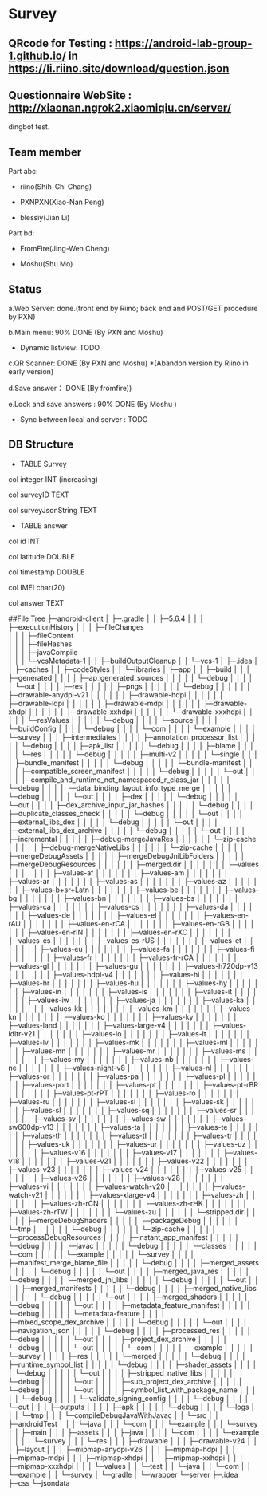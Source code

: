 # Survey

## QRcode for Testing : https://android-lab-group-1.github.io/ in https://li.riino.site/download/question.json

## Questionnaire WebSite : http://xiaonan.ngrok2.xiaomiqiu.cn/server/


dingbot test.
## Team member

Part abc:
  
- riino(Shih-Chi Chang)

- PXNPXN(Xiao-Nan Peng)

- blessiy(Jian Li)

Part bd: 

- FromFire(Jing-Wen Cheng)

- Moshu(Shu Mo)

## Status

a.Web Server: done.(front end by Riino; back end and POST/GET procedure by PXN)

b.Main menu: 90% DONE (By PXN and Moshu)

 - Dynamic listview: TODO


c.QR Scanner: DONE (By PXN and Moshu) 
*(Abandon version by Riino in early version)


d.Save answer： DONE (By fromfire))

e.Lock and save answers : 90% DONE (By Moshu )

 - Sync between local and server : TODO

## DB Structure

- TABLE Survey

col integer INT (increasing)

col surveyID TEXT

col surveyJsonString TEXT


- TABLE answer

col id INT

col latitude DOUBLE 

col timestamp DOUBLE 

col IMEI char(20)

col answer TEXT


##File Tree
├─android-client
│  ├─.gradle
│  │  ├─5.6.4
│  │  │  ├─executionHistory
│  │  │  ├─fileChanges     
│  │  │  ├─fileContent     
│  │  │  ├─fileHashes      
│  │  │  ├─javaCompile     
│  │  │  └─vcsMetadata-1
│  │  ├─buildOutputCleanup
│  │  └─vcs-1
│  ├─.idea
│  │  ├─caches
│  │  ├─codeStyles
│  │  └─libraries
│  ├─app
│  │  ├─build
│  │  │  ├─generated
│  │  │  │  ├─ap_generated_sources
│  │  │  │  │  └─debug
│  │  │  │  │      └─out
│  │  │  │  ├─res
│  │  │  │  │  ├─pngs
│  │  │  │  │  │  └─debug
│  │  │  │  │  │      ├─drawable-anydpi-v21
│  │  │  │  │  │      ├─drawable-hdpi
│  │  │  │  │  │      ├─drawable-ldpi
│  │  │  │  │  │      ├─drawable-mdpi
│  │  │  │  │  │      ├─drawable-xhdpi
│  │  │  │  │  │      ├─drawable-xxhdpi
│  │  │  │  │  │      └─drawable-xxxhdpi
│  │  │  │  │  └─resValues
│  │  │  │  │      └─debug
│  │  │  │  └─source
│  │  │  │      └─buildConfig
│  │  │  │          └─debug
│  │  │  │              └─com
│  │  │  │                  └─example
│  │  │  │                      └─survey
│  │  │  ├─intermediates
│  │  │  │  ├─annotation_processor_list
│  │  │  │  │  └─debug
│  │  │  │  ├─apk_list
│  │  │  │  │  └─debug
│  │  │  │  ├─blame
│  │  │  │  │  └─res
│  │  │  │  │      └─debug
│  │  │  │  │          ├─multi-v2
│  │  │  │  │          └─single
│  │  │  │  ├─bundle_manifest
│  │  │  │  │  └─debug
│  │  │  │  │      └─bundle-manifest
│  │  │  │  ├─compatible_screen_manifest
│  │  │  │  │  └─debug
│  │  │  │  │      └─out
│  │  │  │  ├─compile_and_runtime_not_namespaced_r_class_jar
│  │  │  │  │  └─debug
│  │  │  │  ├─data_binding_layout_info_type_merge
│  │  │  │  │  └─debug
│  │  │  │  │      └─out
│  │  │  │  ├─dex
│  │  │  │  │  └─debug
│  │  │  │  │      └─out
│  │  │  │  ├─dex_archive_input_jar_hashes
│  │  │  │  │  └─debug
│  │  │  │  ├─duplicate_classes_check
│  │  │  │  │  └─debug
│  │  │  │  │      └─out
│  │  │  │  ├─external_libs_dex
│  │  │  │  │  └─debug
│  │  │  │  │      └─out
│  │  │  │  ├─external_libs_dex_archive
│  │  │  │  │  └─debug
│  │  │  │  │      └─out
│  │  │  │  ├─incremental
│  │  │  │  │  ├─debug-mergeJavaRes
│  │  │  │  │  │  └─zip-cache
│  │  │  │  │  ├─debug-mergeNativeLibs
│  │  │  │  │  │  └─zip-cache
│  │  │  │  │  ├─mergeDebugAssets
│  │  │  │  │  ├─mergeDebugJniLibFolders
│  │  │  │  │  ├─mergeDebugResources
│  │  │  │  │  │  ├─merged.dir
│  │  │  │  │  │  │  ├─values
│  │  │  │  │  │  │  ├─values-af
│  │  │  │  │  │  │  ├─values-am
│  │  │  │  │  │  │  ├─values-ar
│  │  │  │  │  │  │  ├─values-as
│  │  │  │  │  │  │  ├─values-az
│  │  │  │  │  │  │  ├─values-b+sr+Latn
│  │  │  │  │  │  │  ├─values-be
│  │  │  │  │  │  │  ├─values-bg
│  │  │  │  │  │  │  ├─values-bn
│  │  │  │  │  │  │  ├─values-bs
│  │  │  │  │  │  │  ├─values-ca
│  │  │  │  │  │  │  ├─values-cs
│  │  │  │  │  │  │  ├─values-da
│  │  │  │  │  │  │  ├─values-de
│  │  │  │  │  │  │  ├─values-el
│  │  │  │  │  │  │  ├─values-en-rAU
│  │  │  │  │  │  │  ├─values-en-rCA
│  │  │  │  │  │  │  ├─values-en-rGB
│  │  │  │  │  │  │  ├─values-en-rIN
│  │  │  │  │  │  │  ├─values-en-rXC
│  │  │  │  │  │  │  ├─values-es
│  │  │  │  │  │  │  ├─values-es-rUS
│  │  │  │  │  │  │  ├─values-et
│  │  │  │  │  │  │  ├─values-eu
│  │  │  │  │  │  │  ├─values-fa
│  │  │  │  │  │  │  ├─values-fi
│  │  │  │  │  │  │  ├─values-fr
│  │  │  │  │  │  │  ├─values-fr-rCA
│  │  │  │  │  │  │  ├─values-gl
│  │  │  │  │  │  │  ├─values-gu
│  │  │  │  │  │  │  ├─values-h720dp-v13
│  │  │  │  │  │  │  ├─values-hdpi-v4
│  │  │  │  │  │  │  ├─values-hi
│  │  │  │  │  │  │  ├─values-hr
│  │  │  │  │  │  │  ├─values-hu
│  │  │  │  │  │  │  ├─values-hy
│  │  │  │  │  │  │  ├─values-in
│  │  │  │  │  │  │  ├─values-is
│  │  │  │  │  │  │  ├─values-it
│  │  │  │  │  │  │  ├─values-iw
│  │  │  │  │  │  │  ├─values-ja
│  │  │  │  │  │  │  ├─values-ka
│  │  │  │  │  │  │  ├─values-kk
│  │  │  │  │  │  │  ├─values-km
│  │  │  │  │  │  │  ├─values-kn
│  │  │  │  │  │  │  ├─values-ko
│  │  │  │  │  │  │  ├─values-ky
│  │  │  │  │  │  │  ├─values-land
│  │  │  │  │  │  │  ├─values-large-v4
│  │  │  │  │  │  │  ├─values-ldltr-v21
│  │  │  │  │  │  │  ├─values-lo
│  │  │  │  │  │  │  ├─values-lt
│  │  │  │  │  │  │  ├─values-lv
│  │  │  │  │  │  │  ├─values-mk
│  │  │  │  │  │  │  ├─values-ml
│  │  │  │  │  │  │  ├─values-mn
│  │  │  │  │  │  │  ├─values-mr
│  │  │  │  │  │  │  ├─values-ms
│  │  │  │  │  │  │  ├─values-my
│  │  │  │  │  │  │  ├─values-nb
│  │  │  │  │  │  │  ├─values-ne
│  │  │  │  │  │  │  ├─values-night-v8
│  │  │  │  │  │  │  ├─values-nl
│  │  │  │  │  │  │  ├─values-or
│  │  │  │  │  │  │  ├─values-pa
│  │  │  │  │  │  │  ├─values-pl
│  │  │  │  │  │  │  ├─values-port
│  │  │  │  │  │  │  ├─values-pt
│  │  │  │  │  │  │  ├─values-pt-rBR
│  │  │  │  │  │  │  ├─values-pt-rPT
│  │  │  │  │  │  │  ├─values-ro
│  │  │  │  │  │  │  ├─values-ru
│  │  │  │  │  │  │  ├─values-si
│  │  │  │  │  │  │  ├─values-sk
│  │  │  │  │  │  │  ├─values-sl
│  │  │  │  │  │  │  ├─values-sq
│  │  │  │  │  │  │  ├─values-sr
│  │  │  │  │  │  │  ├─values-sv
│  │  │  │  │  │  │  ├─values-sw
│  │  │  │  │  │  │  ├─values-sw600dp-v13
│  │  │  │  │  │  │  ├─values-ta
│  │  │  │  │  │  │  ├─values-te
│  │  │  │  │  │  │  ├─values-th
│  │  │  │  │  │  │  ├─values-tl
│  │  │  │  │  │  │  ├─values-tr
│  │  │  │  │  │  │  ├─values-uk
│  │  │  │  │  │  │  ├─values-ur
│  │  │  │  │  │  │  ├─values-uz
│  │  │  │  │  │  │  ├─values-v16
│  │  │  │  │  │  │  ├─values-v17
│  │  │  │  │  │  │  ├─values-v18
│  │  │  │  │  │  │  ├─values-v21
│  │  │  │  │  │  │  ├─values-v22
│  │  │  │  │  │  │  ├─values-v23
│  │  │  │  │  │  │  ├─values-v24
│  │  │  │  │  │  │  ├─values-v25
│  │  │  │  │  │  │  ├─values-v26
│  │  │  │  │  │  │  ├─values-v28
│  │  │  │  │  │  │  ├─values-vi
│  │  │  │  │  │  │  ├─values-watch-v20
│  │  │  │  │  │  │  ├─values-watch-v21
│  │  │  │  │  │  │  ├─values-xlarge-v4
│  │  │  │  │  │  │  ├─values-zh
│  │  │  │  │  │  │  ├─values-zh-rCN
│  │  │  │  │  │  │  ├─values-zh-rHK
│  │  │  │  │  │  │  ├─values-zh-rTW
│  │  │  │  │  │  │  └─values-zu
│  │  │  │  │  │  └─stripped.dir
│  │  │  │  │  ├─mergeDebugShaders
│  │  │  │  │  ├─packageDebug
│  │  │  │  │  │  └─tmp
│  │  │  │  │  │      └─debug
│  │  │  │  │  │          └─zip-cache
│  │  │  │  │  └─processDebugResources
│  │  │  │  ├─instant_app_manifest
│  │  │  │  │  └─debug
│  │  │  │  ├─javac
│  │  │  │  │  └─debug
│  │  │  │  │      └─classes
│  │  │  │  │          └─com
│  │  │  │  │              └─example
│  │  │  │  │                  └─survey
│  │  │  │  ├─manifest_merge_blame_file
│  │  │  │  │  └─debug
│  │  │  │  ├─merged_assets
│  │  │  │  │  └─debug
│  │  │  │  │      └─out
│  │  │  │  ├─merged_java_res
│  │  │  │  │  └─debug
│  │  │  │  ├─merged_jni_libs
│  │  │  │  │  └─debug
│  │  │  │  │      └─out
│  │  │  │  ├─merged_manifests
│  │  │  │  │  └─debug
│  │  │  │  ├─merged_native_libs
│  │  │  │  │  └─debug
│  │  │  │  │      └─out
│  │  │  │  ├─merged_shaders
│  │  │  │  │  └─debug
│  │  │  │  │      └─out
│  │  │  │  ├─metadata_feature_manifest
│  │  │  │  │  └─debug
│  │  │  │  │      └─metadata-feature
│  │  │  │  ├─mixed_scope_dex_archive
│  │  │  │  │  └─debug
│  │  │  │  │      └─out
│  │  │  │  ├─navigation_json
│  │  │  │  │  └─debug
│  │  │  │  ├─processed_res
│  │  │  │  │  └─debug
│  │  │  │  │      └─out
│  │  │  │  ├─project_dex_archive
│  │  │  │  │  └─debug
│  │  │  │  │      └─out
│  │  │  │  │          └─com
│  │  │  │  │              └─example
│  │  │  │  │                  └─survey
│  │  │  │  ├─res
│  │  │  │  │  └─merged
│  │  │  │  │      └─debug
│  │  │  │  ├─runtime_symbol_list
│  │  │  │  │  └─debug
│  │  │  │  ├─shader_assets
│  │  │  │  │  └─debug
│  │  │  │  │      └─out
│  │  │  │  ├─stripped_native_libs
│  │  │  │  │  └─debug
│  │  │  │  │      └─out
│  │  │  │  ├─sub_project_dex_archive
│  │  │  │  │  └─debug
│  │  │  │  │      └─out
│  │  │  │  ├─symbol_list_with_package_name
│  │  │  │  │  └─debug
│  │  │  │  └─validate_signing_config
│  │  │  │      └─debug
│  │  │  │          └─out
│  │  │  ├─outputs
│  │  │  │  ├─apk
│  │  │  │  │  └─debug
│  │  │  │  └─logs
│  │  │  └─tmp
│  │  │      └─compileDebugJavaWithJavac
│  │  └─src
│  │      ├─androidTest
│  │      │  └─java
│  │      │      └─com
│  │      │          └─example
│  │      │              └─survey
│  │      ├─main
│  │      │  ├─assets
│  │      │  ├─java
│  │      │  │  └─com
│  │      │  │      └─example
│  │      │  │          └─survey
│  │      │  └─res
│  │      │      ├─drawable
│  │      │      ├─drawable-v24
│  │      │      ├─layout
│  │      │      ├─mipmap-anydpi-v26
│  │      │      ├─mipmap-hdpi
│  │      │      ├─mipmap-mdpi
│  │      │      ├─mipmap-xhdpi
│  │      │      ├─mipmap-xxhdpi
│  │      │      ├─mipmap-xxxhdpi
│  │      │      └─values
│  │      └─test
│  │          └─java
│  │              └─com
│  │                  └─example
│  │                      └─survey
│  └─gradle
│      └─wrapper
└─server
    ├─.idea
    ├─css
    └─jsondata
